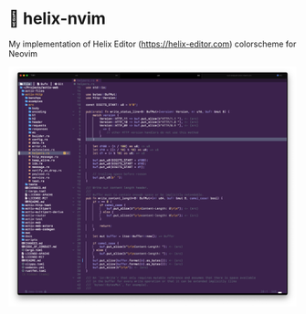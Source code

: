 # 🧬 helix-nvim
My implementation of Helix Editor (https://helix-editor.com) colorscheme for Neovim

![Screenshot](screenshot.png)
